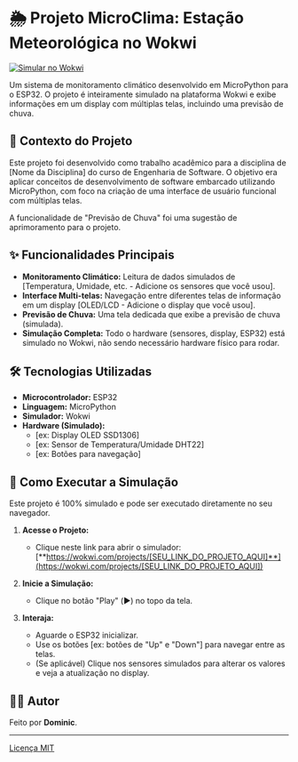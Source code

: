 # 🌦️ Projeto MicroClima: Estação Meteorológica no Wokwi

[![Simular no Wokwi](https://img.shields.io/badge/Simular%20no-Wokwi-blue?logo=wokwi)](https://wokwi.com/projects/[SEU_LINK_DO_PROJETO_AQUI])

Um sistema de monitoramento climático desenvolvido em MicroPython para o ESP32. O projeto é inteiramente simulado na plataforma Wokwi e exibe informações em um display com múltiplas telas, incluindo uma previsão de chuva.

## 📖 Contexto do Projeto

Este projeto foi desenvolvido como trabalho acadêmico para a disciplina de [Nome da Disciplina] do curso de Engenharia de Software. O objetivo era aplicar conceitos de desenvolvimento de software embarcado utilizando MicroPython, com foco na criação de uma interface de usuário funcional com múltiplas telas.

A funcionalidade de "Previsão de Chuva" foi uma sugestão de aprimoramento para o projeto.

## ✨ Funcionalidades Principais

* **Monitoramento Climático:** Leitura de dados simulados de [Temperatura, Umidade, etc. - Adicione os sensores que você usou].
* **Interface Multi-telas:** Navegação entre diferentes telas de informação em um display [OLED/LCD - Adicione o display que você usou].
* **Previsão de Chuva:** Uma tela dedicada que exibe a previsão de chuva (simulada).
* **Simulação Completa:** Todo o hardware (sensores, display, ESP32) está simulado no Wokwi, não sendo necessário hardware físico para rodar.

## 🛠️ Tecnologias Utilizadas

* **Microcontrolador:** ESP32
* **Linguagem:** MicroPython
* **Simulador:** Wokwi
* **Hardware (Simulado):**
    * [ex: Display OLED SSD1306]
    * [ex: Sensor de Temperatura/Umidade DHT22]
    * [ex: Botões para navegação]

## 🚀 Como Executar a Simulação

Este projeto é 100% simulado e pode ser executado diretamente no seu navegador.

1.  **Acesse o Projeto:**
    * Clique neste link para abrir o simulador: [**https://wokwi.com/projects/[SEU_LINK_DO_PROJETO_AQUI]**](https://wokwi.com/projects/[SEU_LINK_DO_PROJETO_AQUI])

2.  **Inicie a Simulação:**
    * Clique no botão "Play" (▶️) no topo da tela.

3.  **Interaja:**
    * Aguarde o ESP32 inicializar.
    * Use os botões [ex: botões de "Up" e "Down"] para navegar entre as telas.
    * (Se aplicável) Clique nos sensores simulados para alterar os valores e veja a atualização no display.

## 👨‍💻 Autor

Feito por **Dominic**.

---
[Licença MIT](https://opensource.org/licenses/MIT)
